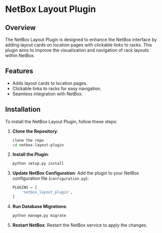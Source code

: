 # NetBox Layout Plugin

## Overview

The NetBox Layout Plugin is designed to enhance the NetBox interface by adding layout cards on location pages with clickable links to racks. This plugin aims to improve the visualization and navigation of rack layouts within NetBox.

## Features

- Adds layout cards to location pages.
- Clickable links to racks for easy navigation.
- Seamless integration with NetBox.

## Installation

To install the NetBox Layout Plugin, follow these steps:

1. **Clone the Repository**:
    ```sh
    clone the repo
    cd netbox-layout-plugin
    ```

2. **Install the Plugin**:
    ```sh
    python setup.py install
    ```

3. **Update NetBox Configuration**:
    Add the plugin to your NetBox configuration file (`configuration.py`):
    ```python
    PLUGINS = [
        'netbox_layout_plugin',
    ]
    ```

4. **Run Database Migrations**:
    ```sh
    python manage.py migrate
    ```

5. **Restart NetBox**:
    Restart the NetBox service to apply the changes.
